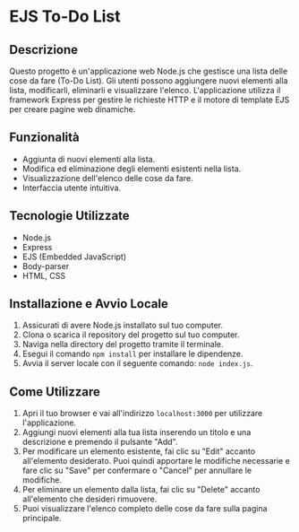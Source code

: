 # EJS To-Do List

## Descrizione
Questo progetto è un'applicazione web Node.js che gestisce una lista delle cose da fare (To-Do List). Gli utenti possono aggiungere nuovi elementi alla lista, modificarli, eliminarli e visualizzare l'elenco. L'applicazione utilizza il framework Express per gestire le richieste HTTP e il motore di template EJS per creare pagine web dinamiche.

## Funzionalità
- Aggiunta di nuovi elementi alla lista.
- Modifica ed eliminazione degli elementi esistenti nella lista.
- Visualizzazione dell'elenco delle cose da fare.
- Interfaccia utente intuitiva.

## Tecnologie Utilizzate
- Node.js
- Express
- EJS (Embedded JavaScript)
- Body-parser
- HTML, CSS

## Installazione e Avvio Locale
1. Assicurati di avere Node.js installato sul tuo computer.
2. Clona o scarica il repository del progetto sul tuo computer.
3. Naviga nella directory del progetto tramite il terminale.
4. Esegui il comando `npm install` per installare le dipendenze.
5. Avvia il server locale con il seguente comando: `node index.js`.

## Come Utilizzare
1. Apri il tuo browser e vai all'indirizzo `localhost:3000` per utilizzare l'applicazione.
2. Aggiungi nuovi elementi alla tua lista inserendo un titolo e una descrizione e premendo il pulsante "Add".
3. Per modificare un elemento esistente, fai clic su "Edit" accanto all'elemento desiderato. Puoi quindi apportare le modifiche necessarie e fare clic su "Save" per confermare o "Cancel" per annullare le modifiche.
4. Per eliminare un elemento dalla lista, fai clic su "Delete" accanto all'elemento che desideri rimuovere.
5. Puoi visualizzare l'elenco completo delle cose da fare sulla pagina principale.